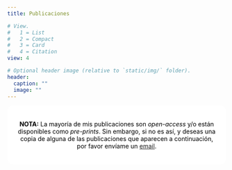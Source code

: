 ```yaml
---
title: Publicaciones

# View.
#   1 = List
#   2 = Compact
#   3 = Card
#   4 = Citation
view: 4

# Optional header image (relative to `static/img/` folder).
header:
  caption: ""
  image: ""
---
```


<html>
  <style>
    section {
        background: white;
        border-radius: 1em;
        padding: 20px; 
        text-align: center;
        margin-bottom: 25px;}
  </style>
  <section>
      <div> 
      <p style="color:black"><strong>NOTA:</strong> La mayoría de mis publicaciones son <i>open-access</i> y/o están disponibles como <i>pre-prints</i>. Sin embargo, si no es así, y deseas una copia de alguna de las publicaciones que aparecen a continuación, por favor envíame un <a href="/es/#contact">email</a>.</p></div>
  </section>
